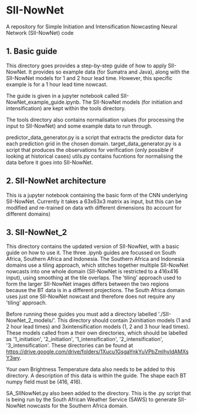 # SII-NowNet
A repository for Simple Initiation and Intensification Nowcasting Neural Network (SII-NowNet) code


## 1. Basic guide

This directory goes provides a step-by-step guide of how to apply SII-NowNet. It provides so example data (for Sumatra and Java), along with the SII-NowNet models for 1 and 2 hour lead time. However, this specific example is for a 1 hour lead time nowcast. 

The guide is given in a jupyter notebook called SII-NowNet_example_guide.ipynb. The SII-NowNet models (for initiation and intensification) are kept within the tools directory. 

The tools directory also contains normalisation values (for processing the input to SII-NowNet) and some example data to run through.

predictor_data_generator.py is a script that extracts the predictor data for each prediction grid in the chosen domain.
target_data_generator.py is a script that produces the observations for verification (only possible if looking at historical cases)
utils.py contains fucntions for normalising the data before it goes into SII-NowNet.


## 2. SII-NowNet architecture

This is a jupyter notebook containing the basic form of the CNN underlying SII-NowNet. Currently it takes a 63x63x3 matrix as input, but this can be modified and re-trained on data wth different dimensions (to account for different domains) 

## 3. SII-NowNet_2

This directory contains the updated version of SII-NowNet, with a basic guide on how to use it. The three .ipynb guides are focussed on South Africa, Southern Africa and Indonesia. The Southern Africa and Indonesia domains use a tiling approach, which stitches together multiple SII-NowNet nowcasts into one whole domain (SII-NowNet is restricted to a 416x416 input), using smoothing at the tile overlaps. The 'tiling' approach used to form the larger SII-NowNet images differs between the two regions because the BT data is in a different projections. The South Africa domain uses just one SII-NowNet nowcast and therefore does not require any 'tiling' approach.

Before running these guides you must add a directory labelled './SII-NowNet_2_models/'. This directory should contain 2xinitiation models (1 and 2 hour lead times) and 3xintensification models (1, 2 and 3 hour lead times). These models called from a their own directories, which should be labelled as '1_initiation', '2_initiation', '1_intensification', '2_intensification', '3_intensification'. These directories can be found at https://drive.google.com/drive/folders/1Xucu1GsgaYnkYuVPbZmIhyIdAMXsY3wy. 

Your own Brightness Temperature data also needs to be added to this directory. A description of this data is within the guide. The shape each BT numpy field must be (416, 416).

SA_SIINowNet.py also been added to the directory. This is the .py script that is being run by the South African Weather Service (SAWS) to generate SII-NowNet nowcasts for the Southern Africa domain.

